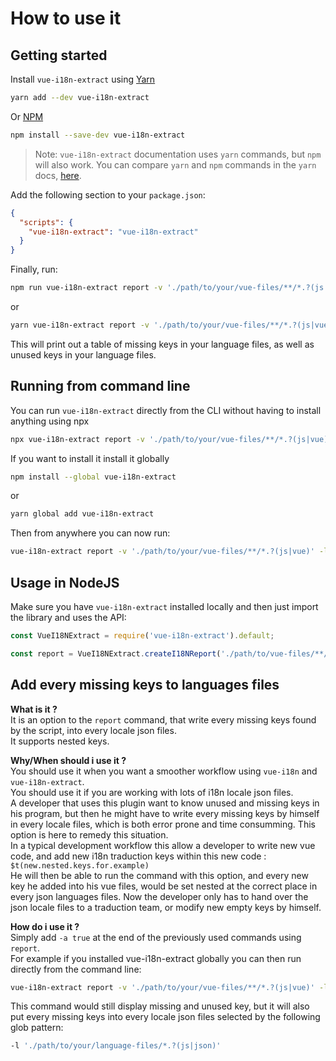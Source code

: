 # How to use it
## Getting started

Install `vue-i18n-extract` using [Yarn](https://yarnpkg.com)
```sh
yarn add --dev vue-i18n-extract
```
Or [NPM](https://www.npmjs.com/)
```sh
npm install --save-dev vue-i18n-extract
```

> Note: `vue-i18n-extract` documentation uses `yarn` commands, but `npm` will also work. You can compare `yarn` and `npm` commands in the `yarn` docs, [here](https://yarnpkg.com/en/docs/migrating-from-npm#toc-cli-commands-comparison).

Add the following section to your `package.json`:
```json
{
  "scripts": {
    "vue-i18n-extract": "vue-i18n-extract"
  }
}
```

Finally, run:

```sh
npm run vue-i18n-extract report -v './path/to/your/vue-files/**/*.?(js|vue)' -l './path/to/your/language-files/*.?(js|json)'
```
or

```sh
yarn vue-i18n-extract report -v './path/to/your/vue-files/**/*.?(js|vue)' -l './path/to/your/language-files/*.?(js|json)'
```

This will print out a table of missing keys in your language files, as well as unused keys in your language files.

## Running from command line

You can run `vue-i18n-extract` directly from the CLI without having to install anything using npx

```sh
npx vue-i18n-extract report -v './path/to/your/vue-files/**/*.?(js|vue)' -l './path/to/your/language-files/*.?(js|json)'
```

If you want to install it install it globally

```sh
npm install --global vue-i18n-extract
```

or

```sh
yarn global add vue-i18n-extract
```

Then from anywhere you can now run:

```sh
vue-i18n-extract report -v './path/to/your/vue-files/**/*.?(js|vue)' -l './path/to/your/language-files/*.?(js|json)'
```

## Usage in NodeJS
Make sure you have `vue-i18n-extract` installed locally and then just import the library and uses the API:

```js
const VueI18NExtract = require('vue-i18n-extract').default;

const report = VueI18NExtract.createI18NReport('./path/to/vue-files/**/*.?(js|vue)', './path/to/language-files/*.?(js|json)');
```

## Add every missing keys to languages files
**What is it ?**<br/>
It is an option to the `report` command, that write every missing keys found by the script, into every locale json files.<br/>
It supports nested keys.

**Why/When should i use it ?**<br/>
You should use it when you want a smoother workflow using `vue-i18n` and `vue-i18n-extract`.<br/>
You should use it if you are working with lots of i18n locale json files.<br/>
A developer that uses this plugin want to know unused and missing keys in his program, but then he might have to write every missing keys by himself in every locale files, which is both error prone and time consumming.
This option is here to remedy this situation.<br/>
In a typical development workflow this allow a developer to write new vue code, and add new i18n traduction keys within this new code :
``$t(new.nested.keys.for.example)``<br/>
He will then be able to run the command with this option, and every new key he added into his vue files, would be set nested at the correct place in every json languages files.
Now the developer only has to hand over the json locale files to a traduction team, or modify new empty keys by himself.

**How do i use it ?**<br/>
Simply add `-a true` at the end of the previously used commands using `report`.<br/>
For example if you installed vue-i18n-extract globally you can then run directly from the command line:

```sh
vue-i18n-extract report -v './path/to/your/vue-files/**/*.?(js|vue)' -l './path/to/your/language-files/*.?(js|json)' -a true
```

This command would still display missing and unused key, but it will also put every missing keys into every locale json files selected by the following glob pattern:

```sh
-l './path/to/your/language-files/*.?(js|json)'
```
